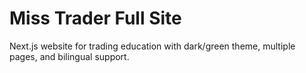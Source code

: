 # Miss Trader Full Site

Next.js website for trading education with dark/green theme, multiple pages, and bilingual support.
